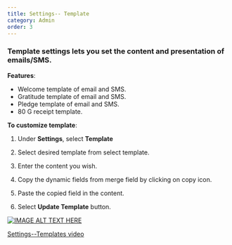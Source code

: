 ```yaml
---
title: Settings-- Template
category: Admin
order: 3
---
```

 ### Template settings lets you set the content and presentation of emails/SMS.  
 
 **Features**:

 * Welcome template of email and SMS.
 * Gratitude template of email and SMS.
 * Pledge template of email and SMS.
 * 80 G receipt template. 

 **To customize template**: 

 1. Under **Settings**, select **Template**  

 2. Select desired template from select template. 

 3. Enter the content you wish. 

 4. Copy the dynamic fields from merge field by clicking on copy icon. 

 5. Paste the copied field in the content. 

 6. Select **Update Template** button. 

 [![IMAGE ALT TEXT HERE](http://img.youtube.com/vi/_SOVbq6FUoU/0.jpg)](https://www.youtube.com/watch?v=BYUvuPAaD34)

 [Settings--Templates video](https://www.youtube.com/watch?v=BYUvuPAaD34)
 